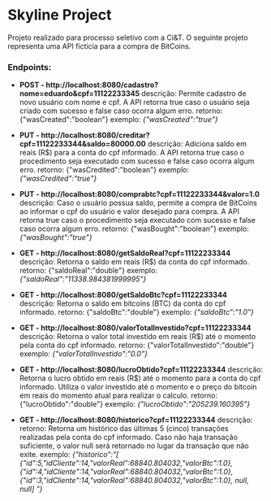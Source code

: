 # Skyline Project
Projeto realizado para processo seletivo com a Ci&T.
O seguinte projeto representa uma API ficticia para a compra de BitCoins.

### Endpoints:
* **POST - http://localhost:8080/cadastro?nome=eduardo&cpf=11122233345**
descrição: Permite cadastro de novo usuário com nome e cpf. A API retorna true caso o usuário seja criado com sucesso e false caso ocorra algum erro.
retorno: {"wasCreated":"boolean"}
exemplo: *{"wasCreated":"true"}*

* **PUT - http://localhost:8080/creditar?cpf=11122233344&saldo=80000.00**
descrição: Adiciona saldo em reais (R$) para a conta do cpf informado. A API retorna true caso o procedimento seja executado com sucesso e false caso ocorra algum erro.
retorno: {"wasCredited":"boolean"}
exemplo: *{"wasCredited":"true"}*

* **PUT - http://localhost:8080/comprabtc?cpf=11122233344&valor=1.0**
descrição: Caso o usuário possua saldo, permite a compra de BitCoins ao informar o cpf do usuário e valor desejado para compra. A API retorna true caso o procedimento seja executado com sucesso e false caso ocorra algum erro.
retorno: {"wasBought":"boolean"}
exemplo: *{"wasBought":"true"}*

* **GET - http://localhost:8080/getSaldoReal?cpf=11122233344**
descrição: Retorna o saldo em reais (R$) da conta do cpf informado.
retorno: {"saldoReal":"double"}
exemplo: *{"saldoReal":"11338.984381999995"}*

* **GET - http://localhost:8080/getSaldoBtc?cpf=11122233344**
descrição: Retorna o saldo em bitcoins (BTC) da conta do cpf informado.
retorno: {"saldoBtc":"double"}
exemplo: *{"saldoBtc":"1.0"}*

* **GET - http://localhost:8080/valorTotalInvestido?cpf=11122233344**
descrição: Retorna o valor total investido em reais (R$) até o momento pela conta do cpf informado.
retorno: {"valorTotalInvestido":"double"}
exemplo: *{"valorTotalInvestido":"0.0"}*

* **GET - http://localhost:8080/lucroObtido?cpf=11122233344**
descrição: Retorna o lucro obtido em reais (R$) até o momento para a conta do cpf informado. Utiliza o valor investido até o momento e o preço do bitcoin em reais do momento atual para realizar o calculo.
retorno: {"lucroObtido":"double"}
exemplo: *{"lucroObtido":"205239.160395"}*

* **GET - http://localhost:8080/historico?cpf=11122233344**
descrição: 
retorno: Retorna um histórico das últimas 5 (cinco) transações realizadas pela conta do cpf informado. Caso não haja transação suficiente, o valor null será retornado no lugar da transação que não exite.
exemplo: *{"historico":"[
			{"id":5,"idCliente":14,"valorReal":68840.804032,"valorBtc":1.0},
			{"id":4,"idCliente":14,"valorReal":68840.804032,"valorBtc":1.0},
			{"id":3,"idCliente":14,"valorReal":68840.804032,"valorBtc":1.0},
			null,
			null]
		"}*

